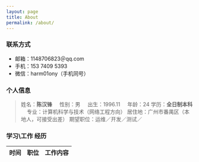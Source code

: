 ```yaml
---
layout: page
title: About
permalink: /about/
---
```

### 联系方式
- 邮箱：1148706823＠qq.com
- 手机：153 7409 5393
- 微信：harm01ony（手机同号）

### 个人信息
> 姓名：**陈汉锋** &nbsp; &nbsp; 性别：男 &nbsp; &nbsp; 出生：1996.11 &nbsp; &nbsp; 年龄：24
> 学历：**全日制本科** &nbsp; &nbsp; 专业：计算机科学与技术（网络工程方向）
> 居住地：广州市番禺区（本地人，可接受出差）
> 期望职位：运维／开发／测试／
### 学习\工作 经历
|时间|职位|工作内容|
|-|-|-|

<!--stackedit_data:
eyJoaXN0b3J5IjpbLTI4MTQ3MjEzLDE2MjU2MzI1NDUsLTg1OD
kyMTUzXX0=
-->